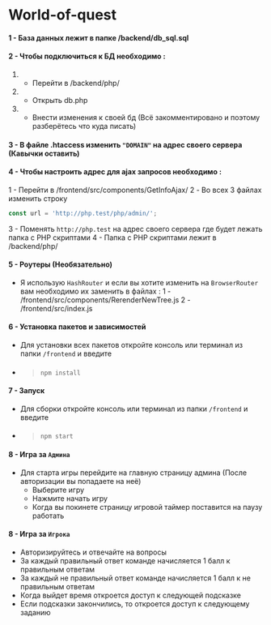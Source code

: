 # World-of-quest 
####
####
#### 1 - База данных лежит в папке /backend/db_sql.sql
####
####
#### 2 - Чтобы подключиться к БД необходимо :

  1. - Перейти в /backend/php/
  2. - Открыть db.php
  3. - Внести изменения к своей бд (Всё закомментировано и поэтому разберётесь что куда писать)
####
####
#### 3 - В файле .htaccess изменить `"DOMAIN"` на адрес своего сервера (Кавычки оставить)

####
####
#### 4 - Чтобы настроить адрес для ajax запросов необходимо :
 1 - Перейти в /frontend/src/components/GetInfoAjax/
 2 - Во всех 3 файлах изменить строку 
 
 ```javascript
 const url = 'http://php.test/php/admin/';
 ```
 3 - Поменять `http://php.test` на адрес своего сервера где будет лежать папка с PHP скриптами
 4 - Папка с PHP скриптами лежит в /backend/php/


####
####
#### 5 - Роутеры (Необязательно)
 - Я использую `HashRouter` и если вы хотите изменить на `BrowserRouter` вам необходимо их заменить в файлах :
 1 - /frontend/src/components/RerenderNewTree.js
 2 - /frontend/src/index.js


####
####
#### 6 - Установка пакетов и зависимостей
 - Для установки всех пакетов откройте консоль или терминал из папки `/frontend` и введите
 - ####
   >     npm install


####
####
#### 7 - Запуск
 - Для сборки откройте консоль или терминал из папки `/frontend` и введите
 - ####
   >     npm start



####
####
#### 8 - Игра за `Админа`
* Для старта игры перейдите на главную страницу админа (После авторизации вы попадаете на неё)
  * Выберите игру
  * Нажмите начать игру
  * Когда вы покинете страницу игровой таймер поставится на паузу работать



####
####
#### 8 - Игра за `Игрока`
* Авторизируйтесь и отвечайте на вопросы
* За каждый правильный ответ команде начисляется 1 балл к правильным ответам
* За каждый не правильный ответ команде начисляется 1 балл к не правильным ответам
* Когда выйдет время откроется доступ к следующей подсказке
* Если подсказки закончились, то откроется доступ к следующему заданию





